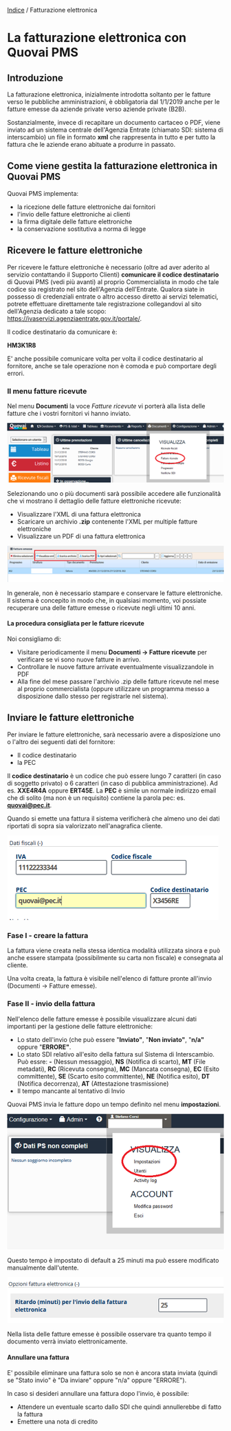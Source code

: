 ﻿[Indice](index.html) / Fatturazione elettronica

# La fatturazione elettronica con Quovai PMS

## Introduzione
La fatturazione elettronica, inizialmente introdotta soltanto per le fatture verso le pubbliche amministrazioni, è obbligatoria dal 1/1/2019 anche per le fatture emesse da aziende private verso aziende private (B2B).

Sostanzialmente, invece di recapitare un documento cartaceo o PDF, viene inviato ad un sistema centrale dell'Agenzia Entrate (chiamato SDI: sistema di interscambio) un file in formato **xml** che rappresenta in tutto e per tutto la fattura che le aziende erano abituate a produrre in passato.

## Come viene gestita la fatturazione elettronica in Quovai PMS
Quovai PMS implementa:

 - la ricezione delle fatture elettroniche dai fornitori
 - l'invio delle fatture elettroniche ai clienti
 - la firma digitale delle fatture elettroniche
 - la conservazione sostitutiva a norma di legge

## Ricevere le fatture elettroniche

Per ricevere le fatture elettroniche è necessario (oltre ad aver aderito al servizio contattando il Supporto Clienti) **comunicare il codice destinatario** di Quovai PMS (vedi più avanti) al proprio Commercialista in modo che tale codice sia registrato nel sito dell'Agenzia dell'Entrate. Qualora siate in possesso di credenziali entrate o altro accesso diretto ai servizi telematici, potrete effettuare direttamente tale registrazione collegandovi al sito dell'Agenzia dedicato a tale scopo: https://ivaservizi.agenziaentrate.gov.it/portale/.

Il codice destinatario da comunicare è:

**HM3K1R8**

E' anche possibile comunicare volta per volta il codice destinatario al fornitore, anche se tale operazione non è comoda e può comportare degli errori.

### Il menu fatture ricevute
Nel menu **Documenti** la voce *Fatture ricevute* vi porterà alla lista delle fatture che i vostri fornitori vi hanno inviato.

![](images/fatel-001.png)

Selezionando uno o più documenti sarà possibile accedere alle funzionalità che vi mostrano il dettaglio delle fatture elettroniche ricevute:

 - Visualizzare l'XML di una fattura elettronica
 - Scaricare un archivio **.zip** contenente l'XML per multiple fatture elettroniche
 - Visualizzare un PDF di una fattura elettronica
 
![](images/fatel-002.png)

In generale, non è necessario stampare e conservare le fatture elettroniche. Il sistema è concepito in modo che, in qualsiasi momento, voi possiate recuperare una delle fatture emesse o ricevute negli ultimi 10 anni.

#### La procedura consigliata per le fatture ricevute
Noi consigliamo di:

 - Visitare periodicamente il menu **Documenti -> Fatture ricevute** per verificare se vi sono nuove fatture in arrivo.
 - Controllare le nuove fatture arrivate eventualmente visualizzandole in PDF
 - Alla fine del mese passare l'archivio .zip delle fatture ricevute nel mese al proprio commercialista (oppure utilizzare un programma messo a disposizione dallo stesso per registrarle nel sistema).

## Inviare le fatture elettroniche
Per inviare le fatture elettroniche, sarà necessario avere a disposizione uno o l'altro dei seguenti dati del fornitore:

 - Il codice destinatario
 - la PEC

Il **codice destinatario** è un codice che può essere lungo 7 caratteri (in caso di soggetto privato) o 6 caratteri (in caso di pubblica amministrazione). Ad es. **XXE4R4A** oppure **ERT45E**.
La **PEC** è simile un normale indirizzo email che di solito (ma non è un requisito) contiene la parola pec: es. **quovai@pec.it**.

Quando si emette una fattura il sistema verificherà che almeno uno dei dati riportati di sopra sia valorizzato nell'anagrafica cliente.

![](images/fatel-003.png)

### Fase I - creare la fattura

La fattura viene creata nella stessa identica modalità utilizzata sinora e può anche essere stampata (possibilmente su carta non fiscale) e consegnata al cliente.

Una volta creata, la fattura è visibile nell'elenco di fatture pronte all'invio (Documenti -> Fatture emesse).

### Fase II - invio della fattura
Nell'elenco delle fatture emesse è possibile visualizzare alcuni dati importanti per la gestione delle fatture elettroniche:

 - Lo stato dell'invio (che può essere "**Inviato"**, "**Non inviato"**, "**n/a"** oppure "**ERRORE"**.
 - Lo stato SDI relativo all'esito della fattura sul Sistema di Interscambio. Può essre: **-** (Nessun messaggio), **NS** (Notifica di scarto), **MT** (File metadati), **RC** (Ricevuta consegna), **MC** (Mancata consegna), **EC** (Esito committente), **SE** (Scarto esito committente), **NE** (Notifica esito), **DT** (Notifica decorrenza), **AT** (Attestazione trasmissione)
 - Il tempo mancante al tentativo di Invio

Quovai PMS invia le fatture dopo un tempo definito nel menu **impostazioni**.

![](images/fatel-004.png)

Questo tempo è impostato di default a 25 minuti ma può essere modificato manualmente dall'utente.

![](images/fatel-005.png)

Nella lista delle fatture emesse è possibile osservare tra quanto tempo il documento verrà inviato elettronicamente.

#### Annullare una fattura
E' possibile eliminare una fattura solo se non è ancora stata inviata (quindi se "Stato invio" è "Da inviare" oppure "n/a" oppure "ERRORE").

In caso si desideri annullare una fattura dopo l'invio, è possibile:

 - Attendere un eventuale scarto dallo SDI che quindi annullerebbe di fatto la fattura
 - Emettere una nota di credito


